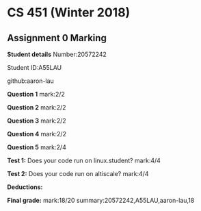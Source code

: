 # CS 451 (Winter 2018)
## Assignment 0 Marking
**Student details**
Number:20572242

Student ID:A55LAU

github:aaron-lau

**Question 1**
mark:2/2

**Question 2**
mark:2/2

**Question 3**
mark:2/2

**Question 4**
mark:2/2

**Question 5**
mark:2/4

**Test 1:** Does your code run on linux.student?
mark:4/4

**Test 2:** Does your code run on altiscale?
mark:4/4

**Deductions:**

**Final grade:**
mark:18/20
summary:20572242,A55LAU,aaron-lau,18
